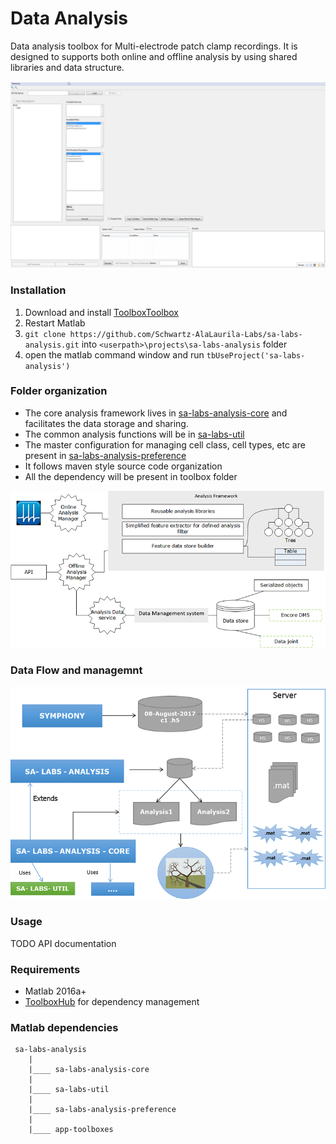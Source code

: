 # Data Analysis

Data analysis toolbox for Multi-electrode patch clamp recordings. It is designed to supports both online and offline analysis by using shared libraries and data structure.

![Data Curator](etc/curator.gif)

### Installation

1. Download and install [ToolboxToolbox](https://github.com/ToolboxHub/ToolboxToolbox)
2. Restart Matlab
3. `git clone https://github.com/Schwartz-AlaLaurila-Labs/sa-labs-analysis.git` into `<userpath>\projects\sa-labs-analysis` folder 
4. open the matlab command window and run `tbUseProject('sa-labs-analysis')`

### Folder organization

- The core analysis framework lives in [sa-labs-analysis-core](https://github.com/Schwartz-AlaLaurila-Labs/sa-labs-analysis-core) and facilitates the data storage and sharing.
- The common analysis functions will be in [sa-labs-util](https://github.com/Schwartz-AlaLaurila-Labs/sa-labs-util.git)
- The master configuration for managing cell class, cell types, etc are present in [sa-labs-analysis-preference](https://github.com/Schwartz-AlaLaurila-Labs/sa-labs-analysis-preference.git)
- It follows maven style source code organization
- All the dependency will be present in toolbox folder

![analysis framework](etc/analysi-framework.png)

### Data Flow and managemnt

![data flow](etc/data-flow.png)

### Usage

TODO API documentation

### Requirements

- Matlab 2016a+
- [ToolboxHub](https://github.com/ToolboxHub/ToolboxToolbox) for dependency 
management

### Matlab dependencies
    
     sa-labs-analysis
        |
        |____ sa-labs-analysis-core
        |    
        |____ sa-labs-util       
        |    
        |____ sa-labs-analysis-preference
        |    
        |____ app-toolboxes



